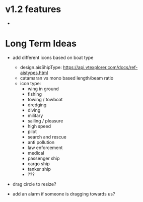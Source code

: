 # v1.2 features

* 
# Long Term Ideas

* add different icons based on boat type
  * design.aisShipType: https://api.vtexplorer.com/docs/ref-aistypes.html
  * catamaran vs mono based length/beam ratio
  * icon type:
    * wing in ground
    * fishing
    * towing / towboat
    * dredging
    * diving
    * military
    * sailing / pleasure
    * high speed
    * pilot
    * search and rescue
    * anti pollution
    * law enforcement
    * medical
    * passenger ship
    * cargo ship
    * tanker ship
    * ???

* drag circle to resize?
* add an alarm if someone is dragging towards us?